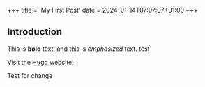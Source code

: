 +++
title = 'My First Post'
date = 2024-01-14T07:07:07+01:00
+++
## Introduction

This is **bold** text, and this is *emphasized* text. test

Visit the [Hugo](https://gohugo.io) website!

Test for change